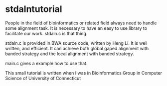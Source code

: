 # stdalntutorial
People in the field of bioinformatics or related field always need to handle some alignment task. It is necessary to have an easy to use library to facilitate our work. stdaln.c is that thing.


stdaln.c is provided in BWA source code, written by Heng Li. It is well written, and efficient. It can achieve both global gaped alignment with banded strategy and the local alignment with banded strategy.



main.c gives a example how to use that.


This small tutorial is written when I was in Bioinformatics Group in Computer Science of University of Connecticut
